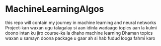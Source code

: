 # MachineLearningAlgos
this repo will contain my journey in machine learning and neural networks
Project-kan waxan ugu talagalay si aan idinla wadaago 
topics aan la kulmi doono intan ku jiro course-ka la dhaho machine learning 
Dhaman topics waxan u samayn doona package u gaar ah si hab fudud looga fahmi karo
